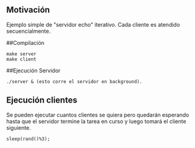 ## Motivación

Ejemplo simple de "servidor echo" iterativo. Cada cliente es atendido secuencialmente.

##Compilación

```{r, engine='bash'}
make server
make client
```
##Ejecución Servidor

```{r, engine='bash'}
./server & (esto corre el servidor en background).
```

## Ejecución clientes
Se pueden ejecutar cuantos clientes se quiera pero quedarán esperando hasta que el servidor termine la tarea en curso y luego tomará el cliente siguiente.

```{r, engine='bash'}
sleep(rand()%3);
```

